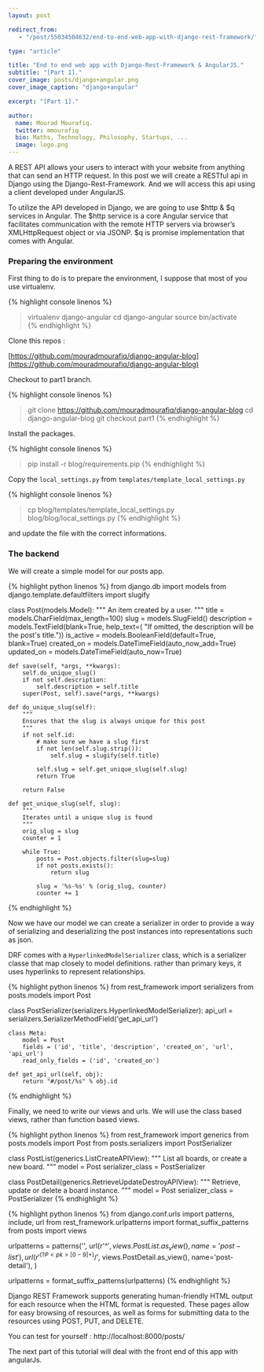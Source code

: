 ```yaml
---
layout: post

redirect_from:
   - "/post/55034504632/end-to-end-web-app-with-django-rest-framework/"

type: "article"

title: "End to end web app with Django-Rest-Framework & AngularJS."
subtitle: "[Part 1]."
cover_image: posts/django+angular.png
cover_image_caption: "django+angular"

excerpt: "[Part 1]."

author:
  name: Mourad Mourafiq.
  twitter: mmourafiq
  bio: Maths, Technology, Philosophy, Startups, ...
  image: logo.png
---
```


A REST API allows your users to interact with your website from anything that can send an HTTP request. In this post we will create a RESTful api in Django using the Django-Rest-Framework. And we will access this api using a client developed under AngularJS.

To utilize the API developed in Django, we are going to use $http & $q services in Angular. The $http service is a core Angular service that facilitates communication with the remote HTTP servers via browser’s XMLHttpRequest object or via JSONP. $q is promise implementation that comes with Angular.

### Preparing the environment

First thing to do is to prepare the environment, I suppose that most of you use virtualenv.

{% highlight console linenos %}
>  virtualenv django-angular
>  cd django-angular
>  source bin/activate  
{% endhighlight %}

Clone this repos :

[https://github.com/mouradmourafiq/django-angular-blog](https://github.com/mouradmourafiq/django-angular-blog)

Checkout to part1 branch.

{% highlight console linenos %}
>  git clone https://github.com/mouradmourafiq/django-angular-blog
>  cd django-angular-blog
>  git checkout part1
{% endhighlight %}

Install the packages.

{% highlight console linenos %}
>  pip install -r blog/requirements.pip
{% endhighlight %}

Copy the `local_settings.py` from `templates/template_local_settings.py`

{% highlight console linenos %}
>  cp blog/templates/template_local_settings.py blog/blog/local_settings.py
{% endhighlight %}

and update the file with the correct informations.

### The backend

We will create a simple model for our posts app.

{% highlight python linenos %}
from django.db import models
from django.template.defaultfilters import slugify


class Post(models.Model):
    """
    An item created by a user.
    """
    title = models.CharField(max_length=100)
    slug = models.SlugField()
    description = models.TextField(blank=True, help_text=(
        "If omitted, the description will be the post's title."))
    is_active = models.BooleanField(default=True, blank=True)
    created_on = models.DateTimeField(auto_now_add=True)
    updated_on = models.DateTimeField(auto_now=True)

    def save(self, *args, **kwargs):
        self.do_unique_slug()
        if not self.description:
            self.description = self.title
        super(Post, self).save(*args, **kwargs)

    def do_unique_slug(self):
        """
        Ensures that the slug is always unique for this post
        """
        if not self.id:
            # make sure we have a slug first
            if not len(self.slug.strip()):
                self.slug = slugify(self.title)

            self.slug = self.get_unique_slug(self.slug)
            return True

        return False

    def get_unique_slug(self, slug):
        """
        Iterates until a unique slug is found
        """
        orig_slug = slug
        counter = 1

        while True:
            posts = Post.objects.filter(slug=slug)
            if not posts.exists():
                return slug

            slug = '%s-%s' % (orig_slug, counter)
            counter += 1
{% endhighlight %}

Now we have our model we can create a serializer in order to provide a way of serializing and deserializing the post instances into representations such as json.

DRF comes with a `HyperlinkedModelSerializer` class, which is a serializer classe that map closely to model definitions. rather than primary keys, it uses hyperlinks to represent relationships.

{% highlight python linenos %}
from rest_framework import serializers
from posts.models import Post


class PostSerializer(serializers.HyperlinkedModelSerializer):
    api_url = serializers.SerializerMethodField('get_api_url')

    class Meta:
        model = Post
        fields = ('id', 'title', 'description', 'created_on', 'url', 'api_url')
        read_only_fields = ('id', 'created_on')

    def get_api_url(self, obj):
        return "#/post/%s" % obj.id
{% endhighlight %}

Finally, we need to write our views and urls. We will use the class based views, rather than function based views.

{% highlight python linenos %}
from rest_framework import generics
from posts.models import Post
from posts.serializers import PostSerializer


class PostList(generics.ListCreateAPIView):
    """
    List all boards, or create a new board.
    """
    model = Post
    serializer_class = PostSerializer


class PostDetail(generics.RetrieveUpdateDestroyAPIView):
    """
    Retrieve, update or delete a board instance.
    """
    model = Post
    serializer_class = PostSerializer
{% endhighlight %}

{% highlight python linenos %}
from django.conf.urls import patterns, include, url
from rest_framework.urlpatterns import format_suffix_patterns
from posts import views

urlpatterns = patterns('',
    url(r'^$', views.PostList.as_view(), name='post-list'),
    url(r'^(?P<pk>[0-9]+)/$', views.PostDetail.as_view(), name='post-detail'),
)


urlpatterns = format_suffix_patterns(urlpatterns)
{% endhighlight %}

Django REST Framework supports generating human-friendly HTML output for each resource when the HTML format is requested. These pages allow for easy browsing of resources, as well as forms for submitting data to the resources using POST, PUT, and DELETE.

You can test for yourself : http://localhost:8000/posts/

The next part of this tutorial will deal with the front end of this app with angularJs.
